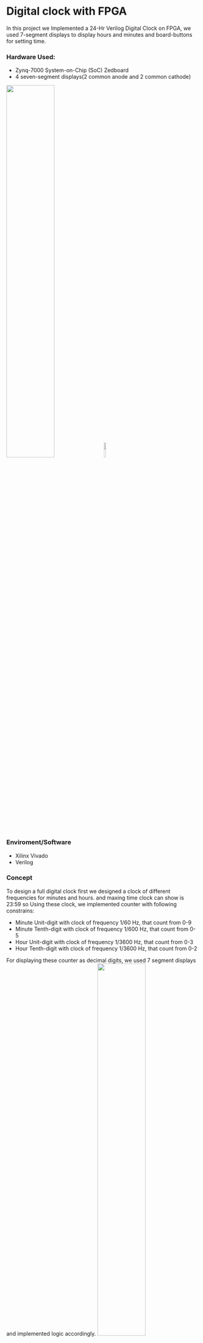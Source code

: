 # Digital clock with FPGA #

In this project we Implemented a 24-Hr Verilog Digital Clock on FPGA, we used 7-segment displays to display hours and minutes and board-buttons for
setting time.

### Hardware Used:
- Zynq-7000 System-on-Chip (SoC) Zedboard
- 4 seven-segment displays(2 common anode and 2 common cathode)
<img src="https://github.com/ahad18abd/FPGA-clock/blob/master/images/zedboard.webp" width="50%" height="50%" >
<img src="https://github.com/ahad18abd/FPGA-clock/blob/master/images/7segment.jpeg" width="10%" height="10%" >

### Enviroment/Software
- Xilinx Vivado
- Verilog

### Concept
To design a full digital clock first we designed a clock of different frequencies for minutes and hours.
and maxing time clock can show is 23:59
so Using these clock, we implemented counter with following constrains:
* Minute Unit-digit with clock of frequency 1/60 Hz, that count from 0-9
* Minute Tenth-digit with clock of frequency 1/600 Hz, that count from 0-5
* Hour Unit-digit with clock of frequency 1/3600 Hz, that count from 0-3
* Hour Tenth-digit with clock of frequency 1/3600 Hz, that count from 0-2

For displaying these counter as decimal digits, we used 7 segment displays and implemented logic accordingly.
<img src="https://github.com/ahad18abd/FPGA-clock/blob/master/images/maxresdefault.jpg" width="50%" height="50%" >

Here comes the tricky part,To use 4 displays we need 8x4=32 output pins, Zynq-7000 zedboard doesn't have these many pins :(.
So we connected seven segment dispalys in couple with same pins, and switched on-off alternatively with high frequency such that toggling is not visible to human eyes.
To set time we used board buttons,On turning on set button corresponding to any digit, it start counting with frequency 1 Hz, we can turn off set button at required time, and it starts counting from there with it's original frequnecy.


### Reference
https://www.fpga4student.com/2017/09/seven-segment-led-display-controller-basys3-fpga.html
